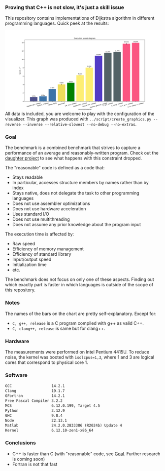 ### Proving that C++ is not slow, it's just a skill issue

This repository contains implementations of Dijkstra algorithm in different programming languages. Quick peek at the results:

![Bar chart with executions times, Matlab is the slowest, C++ is the fastest](data/benchmark.png "Execution times")
All data is included, you are welcome to play with the configuration of the visualizer. This graph was produced with `../script/create_graphics.py --reverse --inverse --relative-slowest --no-debug --no-extras`.

### Goal
The benchmark is a combined benchmark that strives to capture a performance of an average and reasonably-written program. Check out the [daughter project](https://github.com/kyrylo-sovailo/benchmark_masterrace) to see what happens with this constraint dropped.

The "reasonable" code is defined as a code that:
 - Stays readable
 - In particular, accesses structure members by names rather than by index
 - Stays native, does not delegate the task to other programming languages
 - Does not use assembler optimizations
 - Does not use hardware acceleration
 - Uses standard I/O
 - Does not use multithreading
 - Does not assume any prior knowledge about the program input

The execution time is affected by:
 - Raw speed
 - Efficiency of memory management
 - Efficiency of standard library
 - Input/output speed
 - Initialization time
 - etc.

The benchmark does not focus on only one of these aspects. Finding out which exactly part is faster in which languages is outside of the scope of this repository.

### Notes
The names of the bars on the chart are pretty self-explanatory. Except for:
 - `C, g++, release` is a C program compiled with g++ as valid C++.
 - `C, clang++, release` is same but for clang++.

### Hardware
The measurements were performed on Intel Pentium 4415U. To reduce noise, the kernel was booted with `isolcpus=1,3`, where 1 and 3 are logical cores that correspond to physical core 1.

### Software
```
GCC                  14.2.1
Clang                19.1.7
GFortran             14.2.1
Free Pascal Compiler 3.2.2
MCS                  6.12.0.199, Target 4.5
Python               3.12.9
GHC                  9.8.4
Node                 22.13.1
Matlab               24.2.0.2833386 (R2024b) Update 4
Kernel               6.12.10-zen1-x86_64
```

### Conclusions
 - C++ is faster than C (with "reasonable" code, see [Goal](#goal). Further research is coming soon)
 - Fortran is not that fast
